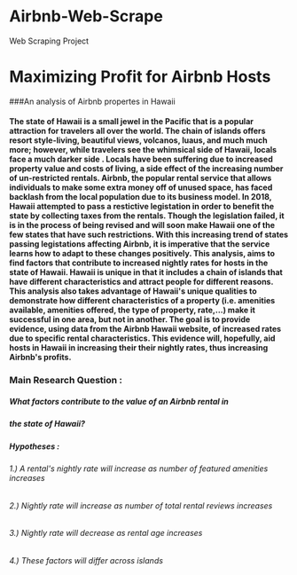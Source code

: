 # Airbnb-Web-Scrape
Web Scraping Project

# Maximizing Profit for Airbnb Hosts
###An analysis of Airbnb propertes in Hawaii

####  The state of Hawaii is a small jewel in the Pacific that is a popular attraction for travelers all over the world. The chain of islands offers resort style-living, beautiful views, volcanos, luaus, and much much more; however, while travelers see the whimsical side of Hawaii, locals face a much darker side . Locals have been suffering due to increased property value and costs of living, a side effect of the increasing number of un-restricted rentals. Airbnb, the popular rental service that allows individuals to make some extra money off of unused space, has faced backlash from the local population due to its business model. In 2018, Hawaii attempted to pass a restictive legistation in order to benefit the state by collecting taxes from the rentals. Though the legislation failed, it is in the process of being revised and will soon make Hawaii one of the few states that have such restrictions. With this increasing trend of states passing legistations affecting Airbnb, it is imperative that the service learns how to adapt to these changes positively. This analysis, aims to find factors that contribute to increased nightly rates for hosts in the state of Hawaii. Hawaii is unique in that it includes a chain of islands that have different characteristics and attract people for different reasons. This analysis also takes advantage of Hawaii's unique qualities to demonstrate how different characteristics of a property (i.e. amenities available, amenities offered, the type of property, rate,...) make it successful in one area, but not in another. The goal is to provide evidence, using data from the Airbnb Hawaii website, of increased rates due to specific rental characteristics. This evidence will, hopefully, aid hosts in Hawaii in increasing their their nightly rates, thus increasing Airbnb's profits.

### Main Research Question : 

##### What factors contribute to the value of an Airbnb rental in
##### the state of Hawaii?


##### Hypotheses : 

###### 1.) A rental's nightly rate will increase as number of featured amenities increases
###### 2.) Nightly rate will increase as number of total rental reviews increases
###### 3.) Nightly rate will decrease as rental age increases
###### 4.) These factors will differ across islands



